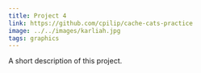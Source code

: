 ```yaml
---
title: Project 4
link: https://github.com/cpilip/cache-cats-practice
image: ../../images/karliah.jpg
tags: graphics
---
```


A short description of this project.